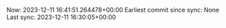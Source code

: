 Now: 2023-12-11 16:41:51.264478+00:00 Earliest commit since sync: None Last sync: 2023-12-11 16:30:05+00:00

